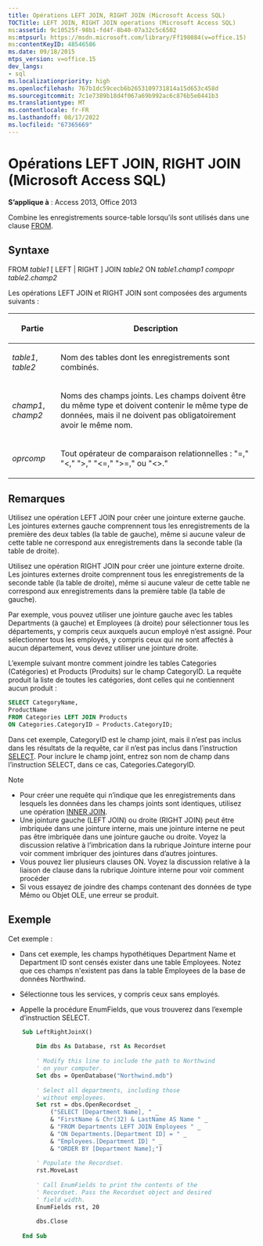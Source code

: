 ```yaml
---
title: Opérations LEFT JOIN, RIGHT JOIN (Microsoft Access SQL)
TOCTitle: LEFT JOIN, RIGHT JOIN operations (Microsoft Access SQL)
ms:assetid: 9c10525f-98b1-fd4f-8b40-07a32c5c6502
ms:mtpsurl: https://msdn.microsoft.com/library/Ff198084(v=office.15)
ms:contentKeyID: 48546586
ms.date: 09/18/2015
mtps_version: v=office.15
dev_langs:
- sql
ms.localizationpriority: high
ms.openlocfilehash: 767b1dc59cecb6b2653109731814a15d653c458d
ms.sourcegitcommit: 7c1e7389b18d4f067a69b992ac6c876b5e0441b3
ms.translationtype: MT
ms.contentlocale: fr-FR
ms.lasthandoff: 08/17/2022
ms.locfileid: "67365669"
---
```

# <a name="left-join-right-join-operations-microsoft-access-sql"></a>Opérations LEFT JOIN, RIGHT JOIN (Microsoft Access SQL)

**S’applique à** : Access 2013, Office 2013

Combine les enregistrements source-table lorsqu’ils sont utilisés dans une clause [FROM](/office/vba/access/Concepts/Structured-Query-Language/from-clause-microsoft-access-sql).

## <a name="syntax"></a>Syntaxe

FROM *table1* \[ LEFT | RIGHT \] JOIN *table2* ON *table1.champ1* *compopr table2.champ2*

Les opérations LEFT JOIN et RIGHT JOIN sont composées des arguments suivants :

<table>
<colgroup>
<col />
<col />
</colgroup>
<thead>
<tr class="header">
<th><p>Partie</p></th>
<th><p>Description</p></th>
</tr>
</thead>
<tbody>
<tr class="odd">
<td><p><em>table1</em>, <em>table2</em></p></td>
<td><p>Nom des tables dont les enregistrements sont combinés.</p></td>
</tr>
<tr class="even">
<td><p><em>champ1</em>, <em>champ2</em></p></td>
<td><p>Noms des champs joints. Les champs doivent être du même type et doivent contenir le même type de données, mais il ne doivent pas obligatoirement avoir le même nom.</p></td>
</tr>
<tr class="odd">
<td><p><em>oprcomp</em></p></td>
<td><p>Tout opérateur de comparaison relationnelles : &quot;=,&quot; &quot;&lt;,&quot; &quot;&gt;,&quot; &quot;&lt;=,&quot; &quot;&gt;=,&quot; ou &quot;&lt;&gt;.&quot;</p></td>
</tr>
</tbody>
</table>


## <a name="remarks"></a>Remarques

Utilisez une opération LEFT JOIN pour créer une jointure externe gauche. Les jointures externes gauche comprennent tous les enregistrements de la première des deux tables (la table de gauche), même si aucune valeur de cette table ne correspond aux enregistrements dans la seconde table (la table de droite).

Utilisez une opération RIGHT JOIN pour créer une jointure externe droite. Les jointures externes droite comprennent tous les enregistrements de la seconde table (la table de droite), même si aucune valeur de cette table ne correspond aux enregistrements dans la première table (la table de gauche).

Par exemple, vous pouvez utiliser une jointure gauche avec les tables Departments (à gauche) et Employees (à droite) pour sélectionner tous les départements, y compris ceux auxquels aucun employé n’est assigné. Pour sélectionner tous les employés, y compris ceux qui ne sont affectés à aucun département, vous devez utiliser une jointure droite.

L’exemple suivant montre comment joindre les tables Categories (Catégories) et Products (Produits) sur le champ CategoryID. La requête produit la liste de toutes les catégories, dont celles qui ne contiennent aucun produit :

```sql
SELECT CategoryName, 
ProductName 
FROM Categories LEFT JOIN Products 
ON Categories.CategoryID = Products.CategoryID;
```

Dans cet exemple, CategoryID est le champ joint, mais il n’est pas inclus dans les résultats de la requête, car il n’est pas inclus dans l’instruction [SELECT](select-statement-microsoft-access-sql.md). Pour inclure le champ joint, entrez son nom de champ dans l’instruction SELECT, dans ce cas, Categories.CategoryID.

> [!NOTE]
> - Pour créer une requête qui n’indique que les enregistrements dans lesquels les données dans les champs joints sont identiques, utilisez une opération [INNER JOIN](inner-join-operation-microsoft-access-sql.md).
> - Une jointure gauche (LEFT JOIN) ou droite (RIGHT JOIN) peut être imbriquée dans une jointure interne, mais une jointure interne ne peut pas être imbriquée dans une jointure gauche ou droite. Voyez la discussion relative à l’imbrication dans la rubrique Jointure interne pour voir comment imbriquer des jointures dans d’autres jointures.
> - Vous pouvez lier plusieurs clauses ON. Voyez la discussion relative à la liaison de clause dans la rubrique Jointure interne pour voir comment procéder
> - Si vous essayez de joindre des champs contenant des données de type Mémo ou Objet OLE, une erreur se produit.

## <a name="example"></a>Exemple

Cet exemple :
- Dans cet exemple, les champs hypothétiques Department Name et Department ID sont censés exister dans une table Employees. Notez que ces champs n'existent pas dans la table Employees de la base de données Northwind.

- Sélectionne tous les services, y compris ceux sans employés.

- Appelle la procédure EnumFields, que vous trouverez dans l’exemple d’instruction SELECT.


```vb
    Sub LeftRightJoinX() 
     
        Dim dbs As Database, rst As Recordset 
     
        ' Modify this line to include the path to Northwind 
        ' on your computer. 
        Set dbs = OpenDatabase("Northwind.mdb") 
         
        ' Select all departments, including those  
        ' without employees. 
        Set rst = dbs.OpenRecordset _ 
            ("SELECT [Department Name], " _ 
            & "FirstName & Chr(32) & LastName AS Name " _ 
            & "FROM Departments LEFT JOIN Employees " _ 
            & "ON Departments.[Department ID] = " _ 
            & "Employees.[Department ID] " _ 
            & "ORDER BY [Department Name];") 
         
        ' Populate the Recordset. 
        rst.MoveLast 
         
        ' Call EnumFields to print the contents of the  
        ' Recordset. Pass the Recordset object and desired 
        ' field width. 
        EnumFields rst, 20 
     
        dbs.Close 
     
    End Sub
```
